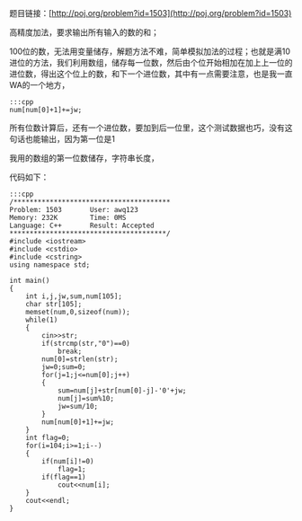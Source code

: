 <!--
.. title: POJ 1503 Integer Inquiry C++版
.. slug: poj-1503
.. date: 2013-04-07T07:57:41+08:00
.. tags:
.. link:
.. description:
.. type: text
-->

题目链接：[http://poj.org/problem?id=1503](http://poj.org/problem?id=1503)


高精度加法，要求输出所有输入的数的和；

100位的数，无法用变量储存，解题方法不难，简单模拟加法的过程；也就是满10进位的方法，我们利用数组，储存每一位数，然后由个位开始相加在加上上一位的进位数，得出这个位上的数，和下一个进位数，其中有一点需要注意，也是我一直WA的一个地方，

	:::cpp
	num[num[0]+1]+=jw;

所有位数计算后，还有一个进位数，要加到后一位里，这个测试数据也巧，没有这句话也能输出，因为第一位是1

我用的数组的第一位数储存，字符串长度，

代码如下：

	:::cpp
	/***************************************
	Problem: 1503		User: awq123
	Memory: 232K		Time: 0MS
	Language: C++		Result: Accepted
	***************************************/
	#include <iostream>
	#include <cstdio>
	#include <cstring>
	using namespace std;

	int main()
	{
		int i,j,jw,sum,num[105];
		char str[105];
		memset(num,0,sizeof(num));
		while(1)
		{
			cin>>str;
			if(strcmp(str,"0")==0)
				break;
			num[0]=strlen(str);
			jw=0;sum=0;
			for(j=1;j<=num[0];j++)
			{
				sum=num[j]+str[num[0]-j]-'0'+jw;
				num[j]=sum%10;
				jw=sum/10;
			}
			num[num[0]+1]+=jw;
		}
		int flag=0;
		for(i=104;i>=1;i--)
		{
			if(num[i]!=0)
				flag=1;
			if(flag==1)
				cout<<num[i];
		}
		cout<<endl;
	}
